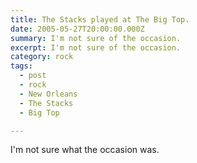 ```yaml
---
title: The Stacks played at The Big Top.
date: 2005-05-27T20:00:00.000Z
summary: I'm not sure of the occasion.
excerpt: I'm not sure of the occasion.
category: rock
tags:
  - post
  - rock
  - New Orleans
  - The Stacks
  - Big Top

---
```


I'm not sure what the occasion was.